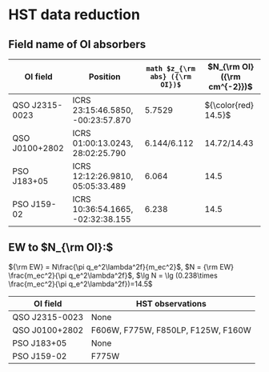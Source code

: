 # HST data reduction

## Field name of OI absorbers

| OI field       | Position                          | ```math $z_{\rm abs} ({\rm OI})$``` | $N_{\rm OI} ({\rm cm^{-2}})$ |
| -------------- | --------------------------------- | ------------------------ | ---------------------------- |
| QSO J2315-0023 | ICRS 23:15:46.5850, -00:23:57.870 | 5.7529                   | ${\color{red} 14.5}$         |
| QSO J0100+2802 | ICRS 01:00:13.0243, 28:02:25.790  | 6.144/6.112              | 14.72/14.43                  |
| PSO J183+05    | ICRS 12:12:26.9810, 05:05:33.489  | 6.064                    | 14.5                         |
| PSO J159-02    | ICRS 10:36:54.1665, -02:32:38.155 | 6.238                    | 14.5                         |

## EW to $N_{\rm OI}:$

${\rm EW} = N\frac{\pi q_e^2\lambda^2f}{m_ec^2}$, $N = {\rm EW} \frac{m_ec^2}{\pi q_e^2\lambda^2f}$, $\lg N = \lg (0.238\times \frac{m_ec^2}{\pi q_e^2\lambda^2f})=14.5$



| OI field       | HST observations                    |
| -------------- | ----------------------------------- |
| QSO J2315-0023 | None                                |
| QSO J0100+2802 | F606W, F775W, F850LP,  F125W, F160W |
| PSO J183+05    | None                                |
| PSO J159-02    | F775W                               |
